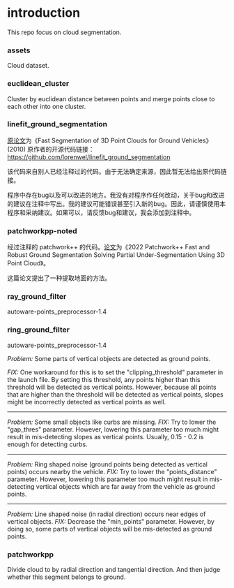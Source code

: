 # introduction

This repo focus on cloud segmentation.

### assets

Cloud dataset.

### euclidean_cluster

Cluster by euclidean distance between points and merge points close to each other into one cluster.

### linefit_ground_segmentation

[原论文](https://github.com/blue-stone-j/papers/blob/main/2010%20Fast%20Segmentation%20of%203D%20Point%20Clouds%20for%20Ground%20Vehicles.pdf)为《Fast Segmentation of 3D Point Clouds for Ground Vehicles》(2010)
原作者的开源代码链接：https://github.com/lorenwel/linefit_ground_segmentation

该代码来自别人已经注释过的代码。由于无法确定来源，因此暂无法给出原代码链接。

程序中存在bug以及可以改进的地方。我没有对程序作任何改动，关于bug和改进的建议在注释中写出。我的建议可能错误甚至引入新的bug。因此，请谨慎使用本程序和采纳建议。如果可以，请反馈bug和建议，我会添加到注释中。

### patchworkpp-noted

经过注释的 patchwork++ 的代码。[论文](https://github.com/blue-stone-j/papers/blob/main/2022%20Patchwork%2B%2B%20Fast%20and%20Robust%20Ground%20Segmentation%20Solving%20Partial%20Under-Segmentation%20Using%203D%20Point%20Cloud.pdf)为《2022 Patchwork++ Fast and Robust Ground Segmentation Solving Partial Under-Segmentation Using 3D Point Cloud》。

这篇论文提出了一种提取地面的方法。

### ray_ground_filter

autoware-points_preprocessor-1.4

### ring_ground_filter

autoware-points_preprocessor-1.4

*Problem:* Some parts of vertical objects are detected as ground points.

*FIX:* One workaround for this is to set the "clipping_threshold" parameter in the launch file.
	  By setting this threshold, any points higher than this threshold will be detected as vertical points.
	  However, because all points that are higher than the threshold will be detected as vertical points, slopes might be incorrectly detected as vertical points as well.

---

*Problem:* Some small objects like curbs are missing.
*FIX:* Try to lower the "gap_thres" parameter.
	  However, lowering this parameter too much might result in mis-detecting slopes as vertical points.
	  Usually, 0.15 - 0.2 is enough for detecting curbs.

---

*Problem:* Ring shaped noise (ground points being detected as vertical points) occurs nearby the vehicle.
*FIX:* Try to lower the "points_distance" parameter.
	  However, lowering this parameter too much might result in mis-detecting vertical objects which are far away from the vehicle as ground points.

---

*Problem:* Line shaped noise (in radial direction) occurs near edges of vertical objects.
*FIX:* Decrease the "min_points" parameter. However, by doing so, some parts of vertical objects will be mis-detected as ground points.

### patchworkpp

Divide cloud to by radial direction and tangential direction. And then judge whether this segment belongs to ground.